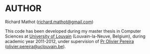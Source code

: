 AUTHOR
======

Richard Mathot (<richard.mathot@gmail.com>)

This code has been developed during my master thesis in Computer Sciences at
[University of Louvain](http://www.uclouvain.be) \(Louvain-la-Neuve, Belgium\), 
during academic year 2011-2012, under supervision of 
[Pr Olivier Pereira](http://www.uclouvain.be/olivier.pereira) 
(<olivier.pereira@uclouvain.be>).